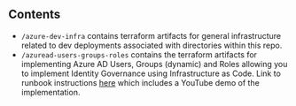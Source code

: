 ## Contents

- `/azure-dev-infra` contains terraform artifacts for general infrastructure related to dev deployments associated with directories within this repo.
- `/azuread-users-groups-roles` contains the terraform artifacts for implementing Azure AD Users, Groups (dynamic) and Roles allowing you to implement Identity Governance using Infrastructure as Code. Link to runbook instructions [here](FIXME) which includes a YouTube demo of the implementation.